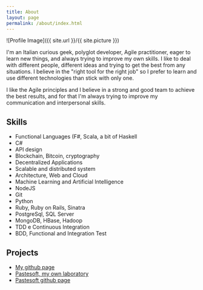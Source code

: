 ```yaml
---
title: About
layout: page
permalink: /about/index.html
---
```

![Profile Image]({{ site.url }}/{{ site.picture }})

<p>I'm an Italian curious geek, polyglot developer, Agile practitioner, eager to learn new things, 
and always trying to improve my own skills.
I like to deal with different people, different ideas and trying to get the best from
any situations.
I believe in the "right tool for the right job" so I prefer to learn and use different technologies than stick with only one.
</p>
<p>
I like the Agile principles and I believe in a strong and good team to achieve the best results, 
and for that I'm always trying to improve my communication and interpersonal skills.</p>

<h2>Skills</h2>

<ul class="skill-list">
	<li>Functional Languages (F#, Scala, a bit of Haskell</li>
	<li>C#</li>
	<li>API design</li>
	<li>Blockchain, Bitcoin, cryptography</li>
	<li>Decentralized Applications</li>
	<li>Scalable and distributed system</li>
	<li>Architecture, Web and Cloud</li>
	<li>Machine Learning and Artificial Intelligence</li>
	<li>NodeJS</li>
	<li>Git</li>
	<li>Python</li>
	<li>Ruby, Ruby on Rails, Sinatra</li>
	<li>PostgreSql, SQL Server</li>
	<li>MongoDB, HBase, Hadoop</li>
	<li>TDD e Continuous Integration</li>
	<li>BDD, Functional and Integration Test</li>
</ul>

<h2>Projects</h2>

<ul>
	<li><a href="https://github.com/palutz">My github page</a></li>
	<li><a href="http://www.pastesoft.com">Pastesoft, my own laboratory</a></li>
	<li><a href="https://github.com/pastesoft">Pastesoft github page</a></li>
</ul>
